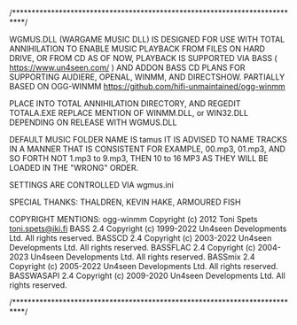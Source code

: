  /***************************************************************************/

 WGMUS.DLL (WARGAME MUSIC DLL) IS DESIGNED FOR USE WITH TOTAL ANNIHILATION TO ENABLE MUSIC PLAYBACK FROM FILES ON HARD DRIVE, OR FROM CD AS OF NOW, PLAYBACK IS SUPPORTED VIA BASS ( https://www.un4seen.com/ ) AND ADDON BASS CD PLANS FOR SUPPORTING AUDIERE, OPENAL, WINMM, AND DIRECTSHOW. PARTIALLY BASED ON OGG-WINMM https://github.com/hifi-unmaintained/ogg-winmm

 PLACE INTO TOTAL ANNIHILATION DIRECTORY, AND REGEDIT TOTALA.EXE REPLACE MENTION OF WINMM.DLL, or WIN32.DLL DEPENDING ON RELEASE WITH WGMUS.DLL

 DEFAULT MUSIC FOLDER NAME IS tamus IT IS ADVISED TO NAME TRACKS IN A MANNER THAT IS CONSISTENT FOR EXAMPLE, 00.mp3, 01.mp3, AND SO FORTH NOT 1.mp3 to 9.mp3, THEN 10 to 16 MP3 AS THEY WILL BE LOADED IN THE "WRONG" ORDER.

 SETTINGS ARE CONTROLLED VIA wgmus.ini
 
 SPECIAL THANKS:
 THALDREN,
 KEVIN HAKE,
 ARMOURED FISH
 
 COPYRIGHT MENTIONS:
 ogg-winmm
 Copyright (c) 2012 Toni Spets <toni.spets@iki.fi>
 BASS 2.4
 Copyright (c) 1999-2022 Un4seen Developments Ltd. All rights reserved.	
 BASSCD 2.4
 Copyright (c) 2003-2022 Un4seen Developments Ltd. All rights reserved.
 BASSFLAC 2.4
 Copyright (c) 2004-2023 Un4seen Developments Ltd. All rights reserved.
 BASSmix 2.4
 Copyright (c) 2005-2022 Un4seen Developments Ltd. All rights reserved.
 BASSWASAPI 2.4
 Copyright (c) 2009-2020 Un4seen Developments Ltd. All rights reserved.
 
 /***************************************************************************/